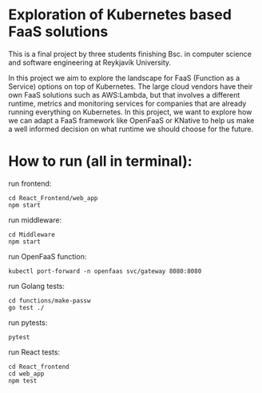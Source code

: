 # Exploration of Kubernetes based FaaS solutions

This is a final project by three students finishing Bsc. in computer science and software engineering at Reykjavík University. 

In this project we aim to explore the landscape for FaaS (Function as a Service) options on top of Kubernetes. The large cloud vendors have their own FaaS solutions such as AWS:Lambda, but that involves a different runtime, metrics and monitoring services for companies that are already running everything on Kubernetes. In this project, we want to explore how we can adapt a FaaS framework like OpenFaaS or KNative to help us make a well informed decision on what runtime we should choose for the future.  

# How to run (all in terminal):

run frontend:

    cd React_Frontend/web_app
    npm start

run middleware: 

    cd Middleware
    npm start

run OpenFaaS function:

    kubectl port-forward -n openfaas svc/gateway 8080:8080


run Golang tests:

    cd functions/make-passw
    go test ./


run pytests:

    pytest

run React tests:

    cd React_frontend
    cd web_app
    npm test